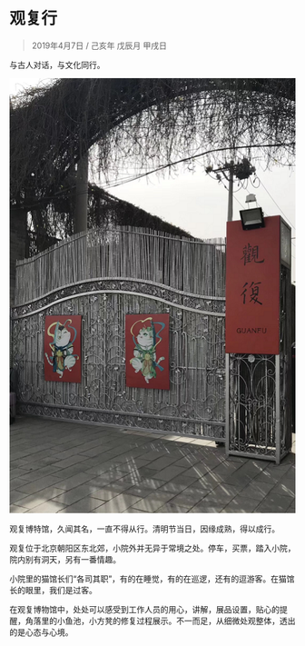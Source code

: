 # 观复行
> 2019年4月7日 / 己亥年 戊辰月 甲戌日

与古人对话，与文化同行。

![观复大门照片](../../assets/003/100-1554636805000.png)

观复博特馆，久闻其名，一直不得从行。清明节当日，因缘成熟，得以成行。

观复位于北京朝阳区东北郊，小院外并无异于常境之处。停车，买票，踏入小院，院内别有洞天，另有一番情趣。

小院里的猫馆长们“各司其职”，有的在睡觉，有的在巡逻，还有的逗游客。在猫馆长的眼里，我们是过客。

在观复博物馆中，处处可以感受到工作人员的用心，讲解，展品设置，贴心的提醒，角落里的小鱼池，小方凳的修复过程展示。不一而足，从细微处观整体，透出的是心态与心境。
